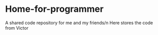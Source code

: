 # Home-for-programmer
A shared code repository for me and my friends/n
Here stores the code from Victor
